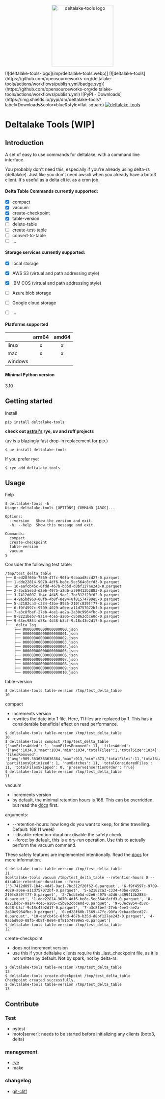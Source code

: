 <p align="center">
    <img src="https://github.com/opensourceworks-org/deltalake-tools/blob/doc/readme/img\deltalake-logo.webp?raw=true" alt="deltalake-tools logo" height="200">
</p>
[![deltalake-tools-logo](imp/deltalake-tools.webp)]
[![deltalake-tools](https://github.com/opensourceworks-org/deltalake-tools/actions/workflows/publish.yml/badge.svg)](https://github.com/opensourceworks-org/deltalake-tools/actions/workflows/publish.yml) 
![PyPI - Downloads](https://img.shields.io/pypi/dm/deltalake-tools?label=Downloads&color=blue&style=flat-square)
<a href="https://pypi.python.org/pypi/deltalake-tools">
  <img alt="deltalake-tools" src="https://img.shields.io/pypi/pyversions/deltalake-tools?style=flat-square&color=00ADD4&logo=python">
</a>

# Deltalake Tools __[WIP]__

## Introduction

A set of easy to use commands for deltalake, with a command line interface. 

You probably don't need this, especially if you're already using delta-rs (deltalake). Just like you don't need awscli when you already have a boto3 client.
It's useful as a delta cli ie. as a cron job.


#### Delta Table Commands currently supported:
- [x] compact
- [x] vacuum
- [x] create-checkpoint
- [x] table-version
- [ ] delete-table
- [ ] create-test-table
- [ ] convert-to-table
- [ ] ...

#### Storage services currently supported:
- [x] local storage
- [x] AWS S3 (virtual and path addressing style)
- [x] IBM COS (virtual and path addressing style)
- [ ] Azure blob storage
- [ ] Google cloud storage
- [ ] ...


#### Platforms supported
| | arm64 | amd64 |
|--|---|---|
| linux | <center>x</center> | <center>x</center> |
| mac | <center>x</center> | <center>x</center>|
| windows | | |

#### Minimal Python version
3.10

## Getting started

Install

```shell
pip install deltalake-tools
```
__check out [astral's](https://astral.sh/) rye, uv and ruff projects__

(uv is a blazingly fast drop-in replacement for pip.)
```shell
$ uv install deltalake-tools
```

If you prefer rye:
```shell
$ rye add deltalake-tools
```

## Usage

help
```shell
$ deltalake-tools -h
Usage: deltalake-tools [OPTIONS] COMMAND [ARGS]...

Options:
  --version   Show the version and exit.
  -h, --help  Show this message and exit.

Commands:
  compact
  create-checkpoint
  table-version
  vacuum
$
```

Consider the following test table:
```
/tmp/test_delta_table
├── 0-ed28f60b-7569-47fc-90fa-9cbaad8ccd27-0.parquet
├── 1-dde22814-9070-4df6-be8c-5ec564c8cfd3-0.parquet
├── 10-eafcb45c-6fdd-467b-b35d-d8bf127ae243-0.parquet
├── 2-7bcb5e5d-d2e6-4975-a2d6-a399413b2883-0.parquet
├── 3-7412d097-1b4c-4d45-9ac1-7bc312f20f62-0.parquet
├── 4-9a5bd960-08fb-4b8f-8e94-8f81574799e5-0.parquet
├── 5-a2182ca3-c334-43be-8935-210fc839ff77-0.parquet
├── 6-f9f4597c-9709-4029-a0ee-a11d757072bf-0.parquet
├── 7-a3c8fbef-27eb-4ee1-ae2a-2a30c9964fbc-0.parquet
├── 8-8221beb7-9a14-4ce5-a205-c5b862cbce0d-0.parquet
├── 9-63ec9854-d58c-4d48-b3cf-9c18c43e2d17-0.parquet
└── _delta_log
    ├── 00000000000000000000.json
    ├── 00000000000000000001.json
    ├── 00000000000000000002.json
    ├── 00000000000000000003.json
    ├── 00000000000000000004.json
    ├── 00000000000000000005.json
    ├── 00000000000000000006.json
    ├── 00000000000000000007.json
    ├── 00000000000000000008.json
    ├── 00000000000000000009.json
    └── 00000000000000000010.json
```


table-version
```shell
$ deltalake-tools table-version /tmp/test_delta_table       
10
```

compact
- increments version
- rewrites the date into 1 file. Here, 11 files are replaced by 1.  This has a considerable beneficial effect on read performance.

```shell
$ deltalake-tools table-version /tmp/test_delta_table
10
$ deltalake-tools compact /tmp/test_delta_table
{'numFilesAdded': 1, 'numFilesRemoved': 11, 'filesAdded': '{"avg":1034.0,"max":1034,"min":1034,"totalFiles":1,"totalSize":1034}', 'filesRemoved': '{"avg":909.3636363636364,"max":913,"min":873,"totalFiles":11,"totalSize":10003}', 'partitionsOptimized': 1, 'numBatches': 11, 'totalConsideredFiles': 11, 'totalFilesSkipped': 0, 'preserveInsertionOrder': True}
$ deltalake-tools table-version /tmp/test_delta_table
11
```

vacuum
- increments version
- by default, the minimal retention hours is 168.  This can be overridden, but read the [docs](https://docs.delta.io/0.4.0/delta-utility.html) first.

arguments:
- --retention-hours: how long do you want to keep, for time travelling. Default: 168 (1 week)
- --disable-retention-duration: disable the safety check
- --force: by default, this is a dry-run operation. Use this to actually perform the vacuum command.

These safety features are implemented intentionally.  Read the [docs](https://docs.delta.io/0.4.0/delta-utility.html) for more information.

```shell
$ deltalake-tools table-version /tmp/test_delta_table
11
$deltalake-tools vacuum /tmp/test_delta_table --retention-hours 0 --disable-retention-duration --force 
['3-7412d097-1b4c-4d45-9ac1-7bc312f20f62-0.parquet', '6-f9f4597c-9709-4029-a0ee-a11d757072bf-0.parquet', '5-a2182ca3-c334-43be-8935-210fc839ff77-0.parquet', '2-7bcb5e5d-d2e6-4975-a2d6-a399413b2883-0.parquet', '1-dde22814-9070-4df6-be8c-5ec564c8cfd3-0.parquet', '8-8221beb7-9a14-4ce5-a205-c5b862cbce0d-0.parquet', '9-63ec9854-d58c-4d48-b3cf-9c18c43e2d17-0.parquet', '7-a3c8fbef-27eb-4ee1-ae2a-2a30c9964fbc-0.parquet', '0-ed28f60b-7569-47fc-90fa-9cbaad8ccd27-0.parquet', '10-eafcb45c-6fdd-467b-b35d-d8bf127ae243-0.parquet', '4-9a5bd960-08fb-4b8f-8e94-8f81574799e5-0.parquet']
$ deltalake-tools table-version /tmp/test_delta_table                                                  
12
```

create-checkpoint
- does not increment version
- use this if your deltalake clients require this _last_checkpoint file, as it is not written by default. Not by spark, not by delta-rs.

```shell
$ deltalake-tools table-version /tmp/test_delta_table
13
$ deltalake-tools create-checkpoint /tmp/test_delta_table
Checkpoint created successfully.
$ deltalake-tools table-version /tmp/test_delta_table    
13
```


## Contribute

### Test
- pytest
- moto[server]: needs to be started before initializing any clients (boto3, delta)

### management
- [rye](https://rye.astral.sh/)
- make

### changelog
- [git-cliff](https://git-cliff.org/)

